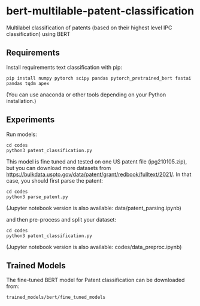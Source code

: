# bert-multilable-patent-classification
Multilabel classification of patents (based on their highest level IPC classification) using BERT



Requirements
------------

Install requirements text classification with pip:

```
pip install numpy pytorch scipy pandas pytorch_pretrained_bert fastai pandas tqdm apex
```
(You can use anaconda or other tools depending on your Python installation.)


Experiments
-----------

Run models:

```
cd codes
python3 patent_classification.py
```

This model is fine tuned and tested on one US patent file (ipg210105.zip), but you can download more datasets from https://bulkdata.uspto.gov/data/patent/grant/redbook/fulltext/2021/. 
In that case, you should first parse the patent:

```
cd codes
python3 parse_patent.py
```
(Jupyter notebook version is also available: data/patent_parsing.ipynb)

and then pre-process and split your dataset:
```
cd codes
python3 patent_classification.py
```
(Jupyter notebook version is also available: codes/data_preproc.ipynb)


Trained Models
-----------

The fine-tuned BERT model for Patent classification can be downloaded from:
```
trained_models/bert/fine_tuned_models
```
